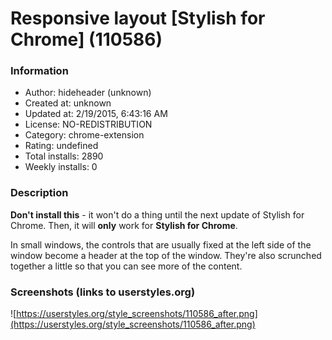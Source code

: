 # Responsive layout [Stylish for Chrome] (110586)

### Information
- Author: hideheader (unknown)
- Created at: unknown
- Updated at: 2/19/2015, 6:43:16 AM
- License: NO-REDISTRIBUTION
- Category: chrome-extension
- Rating: undefined
- Total installs: 2890
- Weekly installs: 0


### Description
<b>Don't install this</b> - it won't do a thing until the next update of Stylish for Chrome. Then, it will <b>only</b> work for <b>Stylish for Chrome</b>.

In small windows, the controls that are usually fixed at the left side of the window become a header at the top of the window. They're also scrunched together a little so that you can see more of the content.


### Screenshots (links to userstyles.org)
![https://userstyles.org/style_screenshots/110586_after.png](https://userstyles.org/style_screenshots/110586_after.png)


